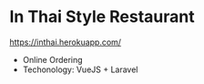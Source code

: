 # In Thai Style Restaurant #
https://inthai.herokuapp.com/

* Online Ordering
* Techonology: VueJS + Laravel
